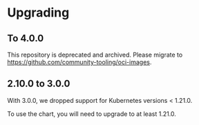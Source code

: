 # Upgrading

## To 4.0.0

This repository is deprecated and archived. Please migrate to https://github.com/community-tooling/oci-images.

## 2.10.0 to 3.0.0

With 3.0.0, we dropped support for Kubernetes versions < 1.21.0.

To use the chart, you will need to upgrade to at least 1.21.0.
